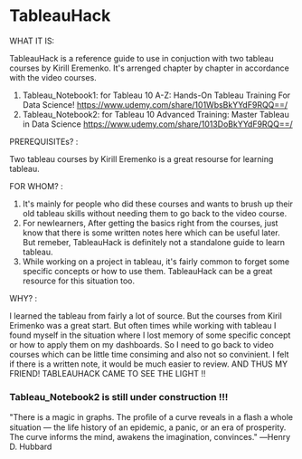 # TableauHack


WHAT IT IS:

TableauHack is a reference guide to use in conjuction with two tableau courses by Kirill Eremenko. It's arrenged chapter by chapter in accordance with the video courses. 
1. Tableau_Notebook1: for Tableau 10 A-Z: Hands-On Tableau Training For Data Science!    https://www.udemy.com/share/101WbsBkYYdF9RQQ==/
2. Tableau_Notebook2: for Tableau 10 Advanced Training: Master Tableau in Data Science   https://www.udemy.com/share/1013DoBkYYdF9RQQ==/


PREREQUISITEs? : 

Two tableau courses by Kirill Eremenko is a great resourse for learning tableau. 


FOR WHOM? : 

1. It's mainly for people who did these courses and wants to brush up their old tableau skills without needing them to go back to the video course.
2. For newlearners, After getting the basics right from the courses, just know that there is some written notes here which can be useful later. But remeber, TableauHack is definitely not a standalone guide to learn tableau. 
3. While working on a project in tableau, it's fairly common to forget some specific concepts or how to use them. TableauHack can be a great resource for this situation too. 


WHY? : 

I learned the tableau from fairly a lot of source. But the courses from Kiril Erimenko was a great start. But often times while working with tableau I found myself in the situation where I lost memory of some specific concept or how to apply them on my dashboards. So I need to go back to  video courses which can be little time consiming  and also not so convinient. I felt if there is a written note, it would be much easier to review. AND THUS MY FRIEND! TABLEAUHACK CAME TO SEE THE LIGHT !! 


### Tableau_Notebook2 is still under construction !!! ###


"There is a magic in graphs. The proﬁle of a curve reveals in a ﬂash a whole situation — the life history of an epidemic, a panic, or an era of prosperity. The curve informs the mind, awakens the imagination, convinces."
―Henry D. Hubbard

